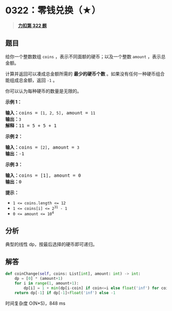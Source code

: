 # 0322：零钱兑换（★）


> <u>**[力扣第 322 题](https://leetcode.cn/problems/coin-change/)**</u>

## 题目

<p>给你一个整数数组 <code>coins</code> ，表示不同面额的硬币；以及一个整数 <code>amount</code> ，表示总金额。</p>

<p>计算并返回可以凑成总金额所需的 <strong>最少的硬币个数</strong> 。如果没有任何一种硬币组合能组成总金额，返回 <code>-1</code> 。</p>

<p>你可以认为每种硬币的数量是无限的。</p>



<p><strong>示例 1：</strong></p>

<pre>
<strong>输入：</strong>coins = <code>[1, 2, 5]</code>, amount = <code>11</code>
<strong>输出：</strong><code>3</code>
<strong>解释：</strong>11 = 5 + 5 + 1</pre>

<p><strong>示例 2：</strong></p>

<pre>
<strong>输入：</strong>coins = <code>[2]</code>, amount = <code>3</code>
<strong>输出：</strong>-1</pre>

<p><strong>示例 3：</strong></p>

<pre>
<strong>输入：</strong>coins = [1], amount = 0
<strong>输出：</strong>0
</pre>



<p><strong>提示：</strong></p>

<ul>
<li><code>1 &lt;= coins.length &lt;= 12</code></li>
<li><code>1 &lt;= coins[i] &lt;= 2<sup>31</sup> - 1</code></li>
<li><code>0 &lt;= amount &lt;= 10<sup>4</sup></code></li>
</ul>


## 分析

典型的线性 dp，按最后选择的硬币即可递归。

	
## 解答

```python
def coinChange(self, coins: List[int], amount: int) -> int:
    dp = [0] * (amount+1)
    for i in range(1, amount+1):
        dp[i] = 1 + min(dp[i-coin] if coin<=i else float('inf') for coin in coins)
    return dp[-1] if dp[-1]<float('inf') else -1
```
时间复杂度 O(N*S)，848 ms
